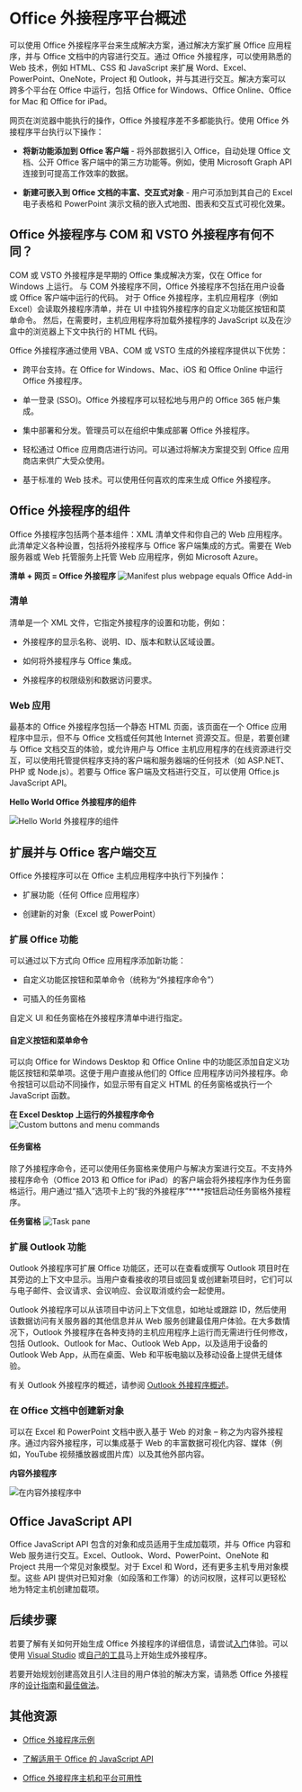 
# <a name="office-add-ins-platform-overview"></a>Office 外接程序平台概述

可以使用 Office 外接程序平台来生成解决方案，通过解决方案扩展 Office 应用程序，并与 Office 文档中的内容进行交互。通过 Office 外接程序，可以使用熟悉的 Web 技术，例如 HTML、CSS 和 JavaScript 来扩展 Word、Excel、PowerPoint、OneNote，Project 和 Outlook，并与其进行交互。解决方案可以跨多个平台在 Office 中运行，包括 Office for Windows、Office Online、Office for Mac 和 Office for iPad。

网页在浏览器中能执行的操作，Office 外接程序差不多都能执行。使用 Office 外接程序平台执行以下操作：


-  **将新功能添加到 Office 客户端** - 将外部数据引入 Office，自动处理 Office 文档、公开 Office 客户端中的第三方功能等。例如，使用 Microsoft Graph API 连接到可提高工作效率的数据。 
    
-  **新建可嵌入到 Office 文档的丰富、交互式对象** - 用户可添加到其自己的 Excel 电子表格和 PowerPoint 演示文稿的嵌入式地图、图表和交互式可视化效果。 
    
## <a name="how-are-office-add-ins-different-than-com-and-vsto-add-ins"></a>Office 外接程序与 COM 和 VSTO 外接程序有何不同？ 

COM 或 VSTO 外接程序是早期的 Office 集成解决方案，仅在 Office for Windows 上运行。 与 COM 外接程序不同，Office 外接程序不包括在用户设备或 Office 客户端中运行的代码。 对于 Office 外接程序，主机应用程序（例如 Excel）会读取外接程序清单，并在 UI 中挂钩外接程序的自定义功能区按钮和菜单命令。 然后，在需要时，主机应用程序将加载外接程序的 JavaScript 以及在沙盒中的浏览器上下文中执行的 HTML 代码。 

Office 外接程序通过使用 VBA、COM 或 VSTO 生成的外接程序提供以下优势： 

- 跨平台支持。在 Office for Windows、Mac、iOS 和 Office Online 中运行 Office 外接程序。 

- 单一登录 (SSO)。Office 外接程序可以轻松地与用户的 Office 365 帐户集成。 


- 集中部署和分发。管理员可以在组织中集成部署 Office 外接程序。 

- 轻松通过 Office 应用商店进行访问。可以通过将解决方案提交到 Office 应用商店来供广大受众使用。 

- 基于标准的 Web 技术。可以使用任何喜欢的库来生成 Office 外接程序。 

## <a name="components-of-an-office-add-in"></a>Office 外接程序的组件 

Office 外接程序包括两个基本组件：XML 清单文件和你自己的 Web 应用程序。此清单定义各种设置，包括将外接程序与 Office 客户端集成的方式。需要在 Web 服务器或 Web 托管服务上托管 Web 应用程序，例如 Microsoft Azure。

**清单 + 网页 = Office 外接程序**
![Manifest plus webpage equals Office Add-in](../images/DK2_AgaveOverview01.png)

### <a name="manifest"></a>清单 

清单是一个 XML 文件，它指定外接程序的设置和功能，例如： 

- 外接程序的显示名称、说明、ID、版本和默认区域设置。 

- 如何将外接程序与 Office 集成。  

- 外接程序的权限级别和数据访问要求。 

### <a name="web-app"></a>Web 应用 

最基本的 Office 外接程序包括一个静态 HTML 页面，该页面在一个 Office 应用程序中显示，但不与 Office 文档或任何其他 Internet 资源交互。但是，若要创建与 Office 文档交互的体验，或允许用户与 Office 主机应用程序的在线资源进行交互，可以使用托管提供程序支持的客户端和服务器端的任何技术（如 ASP.NET、PHP 或 Node.js）。若要与 Office 客户端及文档进行交互，可以使用 Office.js JavaScript API。 

**Hello World Office 外接程序的组件**

![Hello World 外接程序的组件](../images/DK2_AgaveOverview07.png)

## <a name="extending-and-interacting-with-office-clients"></a>扩展并与 Office 客户端交互 

Office 外接程序可以在 Office 主机应用程序中执行下列操作： 

-  扩展功能（任何 Office 应用程序） 

-  创建新的对象（Excel 或 PowerPoint） 
 
### <a name="extend-office-functionality"></a>扩展 Office 功能 

可以通过以下方式向 Office 应用程序添加新功能：  

-  自定义功能区按钮和菜单命令（统称为“外接程序命令”） 

-  可插入的任务窗格 

自定义 UI 和任务窗格在外接程序清单中进行指定。  

#### <a name="custom-buttons-and-menu-commands"></a>自定义按钮和菜单命令  

可以向 Office for Windows Desktop 和 Office Online 中的功能区添加自定义功能区按钮和菜单项。这便于用户直接从他们的 Office 应用程序访问外接程序。命令按钮可以启动不同操作，如显示带有自定义 HTML 的任务窗格或执行一个 JavaScript 函数。  

**在 Excel Desktop 上运行的外接程序命令**
![Custom buttons and menu commands](../images/add-in-commands-overview..png)

#### <a name="task-panes"></a>任务窗格  

除了外接程序命令，还可以使用任务窗格来使用户与解决方案进行交互。不支持外接程序命令（Office 2013 和 Office for iPad）的客户端会将外接程序作为任务窗格运行。用户通过“插入”选项卡上的“我的外接程序”****按钮启动任务窗格外接程序。 

**任务窗格**
![Task pane](../images/task-pane-overview.jpg)

### <a name="extend-outlook-functionality"></a>扩展 Outlook 功能 

Outlook 外接程序可扩展 Office 功能区，还可以在查看或撰写 Outlook 项目时在其旁边的上下文中显示。当用户查看接收的项目或回复或创建新项目时，它们可以与电子邮件、会议请求、会议响应、会议取消或约会一起使用。 

Outlook 外接程序可以从该项目中访问上下文信息，如地址或跟踪 ID，然后使用该数据访问有关服务器的其他信息并从 Web 服务创建最佳用户体验。在大多数情况下，Outlook 外接程序在各种支持的主机应用程序上运行而无需进行任何修改，包括 Outlook、Outlook for Mac、Outlook Web App，以及适用于设备的 Outlook Web App，从而在桌面、Web 和平板电脑以及移动设备上提供无缝体验。 

有关 Outlook 外接程序的概述，请参阅 [Outlook 外接程序概述](https://docs.microsoft.com/zh-cn/outlook/add-ins/)。 

### <a name="create-new-objects-in-office-documents"></a>在 Office 文档中创建新对象 

可以在 Excel 和 PowerPoint 文档中嵌入基于 Web 的对象 – 称之为内容外接程序。通过内容外接程序，可以集成基于 Web 的丰富数据可视化内容、媒体（例如，YouTube 视频播放器或图片库）以及其他外部内容。

**内容外接程序**

![在内容外接程序中](../images/DK2_AgaveOverview05.png)

## <a name="office-javascript-apis"></a>Office JavaScript API 

Office JavaScript API 包含的对象和成员适用于生成加载项，并与 Office 内容和 Web 服务进行交互。Excel、Outlook、Word、PowerPoint、OneNote 和 Project 共用一个常见对象模型。对于 Excel 和 Word，还有更多主机专用对象模型。这些 API 提供对已知对象（如段落和工作簿）的访问权限，这样可以更轻松地为特定主机创建加载项。  

## <a name="next-steps"></a>后续步骤 

若要了解有关如何开始生成 Office 外接程序的详细信息，请尝试[入门](https://dev.office.com/getting-started/addins)体验。可以使用 [Visual Studio](../get-started/create-and-debug-office-add-ins-in-visual-studio.md) 或[自己的工具](../get-started/create-an-office-add-in-using-any-editor)马上开始生成外接程序。 

若要开始规划创建高效且引人注目的用户体验的解决方案，请熟悉 Office 外接程序的[设计指南](../design/add-in-design)和[最佳做法](../add-ins/overview/add-in-development-best-practices)。    
   
## <a name="additional-resources"></a>其他资源

- [Office 外接程序示例](https://dev.office.com/code-samples)
    
- [了解适用于 Office 的 JavaScript API](../develop/understanding-the-javascript-api-for-office.md)

- [Office 外接程序主机和平台可用性](https://dev.office.com/add-in-availability)


    
